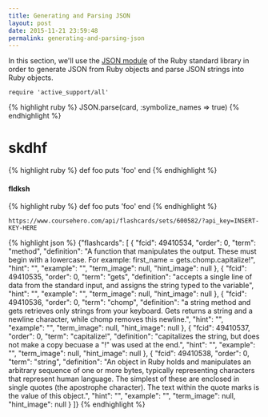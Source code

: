 ```yaml
---
title: Generating and Parsing JSON
layout: post
date: 2015-11-21 23:59:48
permalink: generating-and-parsing-json
---
```


In this section, we'll use the [JSON module](http://ruby-doc.org/stdlib-2.2.4/libdoc/json/rdoc/JSON.html) of the Ruby standard library in order to generate JSON from Ruby objects and parse JSON strings into Ruby objects. 

`require 'active_support/all'`

{% highlight ruby %}
JSON.parse(card, :symbolize_names => true)
{% endhighlight %}

<h1>skdhf</h1>


{% highlight ruby %}
def foo
  puts 'foo'
end
{% endhighlight %}

<h4>fldksh</h4>


{% highlight ruby %}
def foo
  puts 'foo'
end
{% endhighlight %}


`https://www.coursehero.com/api/flashcards/sets/600582/?api_key=INSERT-KEY-HERE`

{% highlight json %}
{"flashcards": [
  {
    "fcid": 49410534,
    "order": 0,
    "term": "method",
    "definition": "A function that manipulates the output. These must begin with a lowercase. For example: first_name = gets.chomp.capitalize!",
    "hint": "",
    "example": "",
    "term_image": null,
    "hint_image": null
  },
  {
    "fcid": 49410535,
    "order": 0,
    "term": "gets",
    "definition": "accepts a single line of data from the standard input, and assigns the string typed to the variable",
    "hint": "",
    "example": "",
    "term_image": null,
    "hint_image": null
  },
  {
    "fcid": 49410536,
    "order": 0,
    "term": "chomp",
    "definition": "a string method and gets retrieves only strings from your keyboard. Gets returns a string and a newline character, while chomp removes this newline.",
    "hint": "",
    "example": "",
    "term_image": null,
    "hint_image": null
  },
  {
    "fcid": 49410537,
    "order": 0,
    "term": "capitalize!",
    "definition": "capitalizes the string, but does not make a copy becuase a \"!\" was used at the end.",
    "hint": "",
    "example": "",
    "term_image": null,
    "hint_image": null
  },
  {
    "fcid": 49410538,
    "order": 0,
    "term": "string",
    "definition": "An object in Ruby holds and manipulates an arbitrary sequence of one or more bytes, typically representing characters that represent human language. The simplest of these are enclosed in single quotes (the apostrophe character). The text within the quote marks is the value of this object.",
    "hint": "",
    "example": "",
    "term_image": null,
    "hint_image": null
  }
]}
{% endhighlight %}